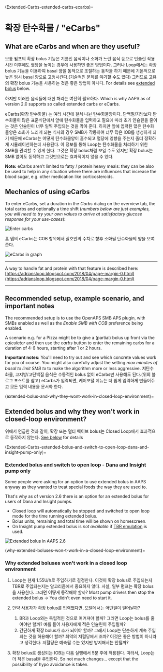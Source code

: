 (Extended-Carbs-extended-carbs-ecarbs)=
# 확장 탄수화물 / "eCarbs"

## What are eCarbs and when are they useful?

보통 펌프의 확장 bolus 기능은 기름진 음식이나 소화가 느린 음식 등으로 인슐린 작용시간 이후에도 혈당을 높이는 경우에 사용하면 좋은 방법이다. 그러나 Loop에서는 확장 bolus 기능을 이용하여 basal 양을 동적으로 조절하는 동작을 하기 때문에 기본적으로 높은 임시 basal 양으로 고정시킨다.(기술적인 문제를 야기할 수도 있다) 그러므로 고유의 확장 bolus 기능을 사용하는 것은 좋은 방법이 아니다. For details see [extended bolus](#extended-bolus-and-why-they-wont-work-in-closed-loop-environment) below.

하지만 이러한 음식들에 대한 처리는 여전히 필요하다. Which is why AAPS as of version 2.0 supports so called extended carbs or eCarbs.

eCarbs(확장 탄수화물) 는 여러 시간에 걸쳐 나뉜 탄수화물양이다. 단백질/지방보다 탄수화물이 많은 표준식단에서 앞에 탄수화물을 입력하고 필요에 따라 초기 인슐린을 줄이는 것은 인슐린이 너무 일찍 주입되는 것을 막아 준다.  하지만 앞에 입력된 많은 탄수화물양은 소화가 느리게 되는 식사의 경우 SMB가 작동하여 너무 많은 IOB를 생성하게 되기 때문에 eCarbs는 어떻게 탄수화물양이 흡수되고 혈당에 영향을 주는지 좀더 정확하게 시뮬레이션하는데 사용된다. 이 정보를 통해 Loop는 탄수화물을 처리하기 위한 SMB를 관리할 수 있게 한다. 그것은 확장 bolus처럼 보일 수도 있지만 확장 bolus는 SMB 없이도 동작하고 그것만으로는 효과적이지 않을 수 있다.

**Note:** eCarbs aren't limited to fatty / protein heavy meals: they can be also be used to help in any situation where there are influences that increase the blood sugar, e.g. other medication like corticosteroids.

## Mechanics of using eCarbs

To enter eCarbs, set a duration in the *Carbs* dialog on the overview tab, the total carbs and optionally a time shift (*numbers below are just examples, you will need to try your own values to arrive at satisfactory glucose response for your use-cases*):

![Enter carbs](../images/eCarbs_Dialog.png)

홈 탭의 eCarbs는 COB 항목에서 괄호안의 수치로 향후 소화될 탄수화물의 양을 보여준다.

![eCarbs in graph](../images/eCarbs_Graph.png)

______________________________________________________________________

A way to handle fat and protein with that feature is described here: [https://adriansloop.blogspot.com/2018/04/page-margin-0.html](https://adriansloop.blogspot.com/2018/04/page-margin-0.html)

______________________________________________________________________

## Recommended setup, example scenario, and important notes

The recommended setup is to use the OpenAPS SMB APS plugin, with SMBs enabled as well as the *Enable SMB with COB* preference being enabled.

A scenario e.g. for a Pizza might be to give a (partial) bolus up front via the *calculator* and then use the *carbs* button to enter the remaining carbs for a duration of 4-6 hours, starting after 1 or 2 hours.

**Important notes:** You'll need to try out and see which concrete values work for you of course. You might also carefully adjust the setting *max minutes of basal to limit SMB to* to make the algorithm more or less aggressive. 저탄수화물, 고지방/고단백질 음식은 수동적인 bolus 없이 eCarbs만 사용해도 된다.(위의 블로그 포스트를 참고) eCarbs가 입력되면, 케어포털 메뉴는 더 쉽게 입력하게 만들어주고 모든 입력 내용을 문서화 한다.

(extended-bolus-and-why-they-wont-work-in-closed-loop-environment)=
## Extended bolus and why they won't work in closed-loop environment?

위에서 언급한 것과 같이, 확장 또는 멀티 웨이브 bolus는 Closed Loop에서 효과적으로 동작하지 않는다. [See below](#why-extended-boluses-wont-work-in-a-closed-loop-environment) for details

(Extended-Carbs-extended-bolus-and-switch-to-open-loop-dana-and-insight-pump-only)=
### Extended bolus and switch to open loop - Dana and Insight pump only

Some people were asking for an option to use extended bolus in AAPS anyway as they wanted to treat special foods the way they are used to.

That's why as of version 2.6 there is an option for an extended bolus for users of Dana and Insight pumps.

- Closed loop will automatically be stopped and switched to open loop mode for the time running extended bolus.
- Bolus units, remaining and total time will be shown on homescreen.
- On Insight pump extended bolus is *not available* if [TBR emulation](#Accu-Chek-Insight-Pump-settings-in-aaps) is used.

![Extended bolus in AAPS 2.6](../images/ExtendedBolus2_6.png)

(why-extended-boluses-won-t-work-in-a-closed-loop-environment)=
### Why extended boluses won't work in a closed loop environment

1. Loop는 현재 1.55U/h로 주입하기로 결정한다. 이것이 확장 bolus로 주입되는지 TBR로 주입되는지는 알고리즘에서 중요하지 않다. 사실, 일부 펌프는 확장 bolus을 사용한다. 그러면 어떻게 동작해야 할까? Most pump drivers then stop the extended bolus -> You didn't even need to start it.

2. 만약 사용자가 확장 bolus를 입력했다면, 모델에서는 어떤일이 일어날까?

   1. BR과 Loop와는 독립적인 것으로 여겨져야 할까? 그러면 Loop는 bolus를 줄여야만 할까? 예를 들어 사용자에게 적은 인슐린이 주입될까?
   2. 간단하게 확장 bolus가 추가 되어야 할까? 그래서 Loop는 단순하게 계속 주입되는 것을 허용해야 할까? 최악의 저혈당에서 조차? 이것은 좋은 방법이 아니라고 생각한다: 저혈당은 예측될 수는 있지만 방지해서는 안될까?

3. 확장 bolus로 생성되는 IOB는 다음 실행에서 5분 후에 적용된다. 따라서, Loop는 더 적은 basal을 주입한다. So not much changes... except that the possibility of hypo avoidance is taken.

